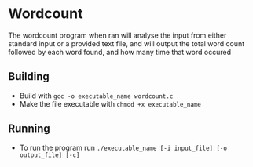 # Wordcount

The wordcount program when ran will analyse the input from either standard input or a provided text file, and will output the total word count followed by each word found, and how many time that word occured

## Building

- Build with `gcc -o executable_name wordcount.c`
- Make the file executable with `chmod +x executable_name`

## Running

- To run the program run `./executable_name [-i input_file] [-o output_file] [-c]`